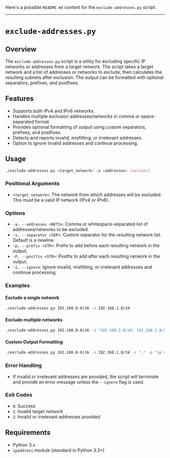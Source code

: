 Here's a possible `README.md` content for the `exclude-addresses.py` script:

---

# `exclude-addresses.py`

## Overview

The `exclude-addresses.py` script is a utility for excluding specific IP networks or addresses from a target network. The script takes a target network and a list of addresses or networks to exclude, then calculates the resulting subnets after exclusion. The output can be formatted with optional separators, prefixes, and postfixes.

## Features

- Supports both IPv4 and IPv6 networks.
- Handles multiple exclusion addresses/networks in comma or space-separated format.
- Provides optional formatting of output using custom separators, prefixes, and postfixes.
- Detects and reports invalid, misfitting, or irrelevant addresses.
- Option to ignore invalid addresses and continue processing.

## Usage

```bash
./exclude-addresses.py <target_network> -a <addresses> [options]
```

### Positional Arguments

- `<target_network>`: The network from which addresses will be excluded. This must be a valid IP network (IPv4 or IPv6).

### Options

- `-a, --addresses <NETS>`: Comma or whitespace-separated list of addresses/networks to be excluded.
- `-s, --separator <SEP>`: Custom separator for the resulting network list. Default is a newline.
- `-p, --prefix <STR>`: Prefix to add before each resulting network in the output.
- `-P, --postfix <STR>`: Postfix to add after each resulting network in the output.
- `-i, --ignore`: Ignore invalid, misfitting, or irrelevant addresses and continue processing.

### Examples

#### Exclude a single network

```bash
./exclude-addresses.py 192.168.0.0/16 -a 192.168.1.0/24
```

#### Exclude multiple networks

```bash
./exclude-addresses.py 192.168.0.0/16 -a "192.168.1.0/24, 192.168.2.0/24"
```

#### Custom Output Formatting

```bash
./exclude-addresses.py 192.168.0.0/16 -a 192.168.1.0/24 -s "," -p "ip route add " -P " via tun0"
```

### Error Handling

- If invalid or irrelevant addresses are provided, the script will terminate and provide an error message unless the `--ignore` flag is used.
  
### Exit Codes

- `0`: Success
- `1`: Invalid target network
- `2`: Invalid or irrelevant addresses provided

## Requirements

- Python 3.x
- `ipaddress` module (standard in Python 3.3+)

